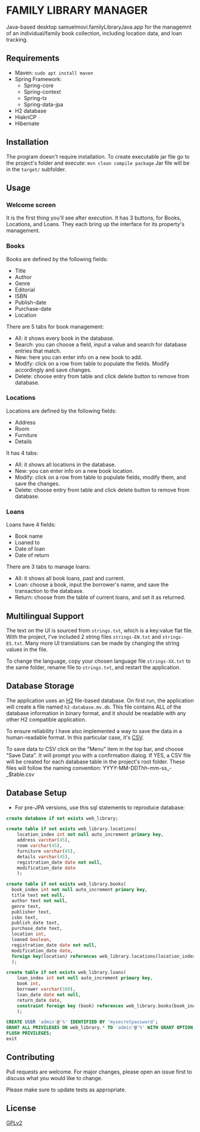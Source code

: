 # FAMILY LIBRARY MANAGER

Java-based desktop samuelmovi.familyLibraryJava.app for the managemnt of an individual/family book collection, including location data, and loan tracking.

## Requirements
- Maven: `sudo apt install maven`
- Spring Framework:
	- Spring-core
	- Spring-context
	- Spring-tx
	- Spring-data-jpa
- H2 database
- HiakriCP
- Hibernate

## Installation
The program doesn't require installation.
To create executable jar file go to the project's folder and execute: `mvn clean compile package`
Jar file will be in the `target/` subfolder.

## Usage
### Welcome screen
It is the first thing you'll see after execution. It has 3 buttons, for Books, Locations, and Loans. They each bring up the interface for its property's management.

### Books
Books are defined by the following fields:

- Title
- Author
- Genre
- Editorial
- ISBN
- Publish-date
- Purchase-date
- Location

There are 5 tabs for book management:

- All: it shows every book in the database.
- Search: you can choose a field, input a value and search for database entries that match.
- New: here you can enter info on a new book to add.
- Modify: click on a row from table to populate the fields. Modify accordingly and save changes.
- Delete: choose entry from table and click delete button to remove from database.

### Locations
Locations are defined by the following fields:

- Address
- Room
- Furniture
- Details

It has 4 tabs:

- All: it shows all locations in the database.
- New: you can enter info on a new book location.
- Modify: click on a row from table to populate fields, modify them, and save the changes.
- Delete: choose entry from table and click delete button to remove from database.


### Loans
Loans have 4 fields:

- Book name
- Loaned to
- Date of loan
- Date of return

There are 3 tabs to manage loans:

- All: it shows all book loans, past and current.
- Loan: choose a book, input the borrower's name, and save the transaction to the database.
- Return: choose from the table of current loans, and set it as returned.

## Multilingual Support
The text on the UI is sourced from `` strings.txt ``, which is a key:value flat file. With the project, I've included 2 string files `` strings-EN.txt `` and `` strings-ES.txt ``. Many more UI translations can be made by changing the string values in the file.


To change the language, copy your chosen language file `` strings-XX.txt `` to the same folder, rename file to `` strings.txt ``, and restart the application.


## Database Storage
The application uses an [H2](https://en.wikipedia.org/wiki/H2_(DBMS)) file-based database. On first run, the application will create a file named `h2-database.mv.db`. This file contains ALL of the database information in binary format, and it should be readable with any other H2 compatible application.

To ensure reliability I have also implemented a way to save the data in a human-readable format. In this particular case, it's [CSV](https://en.wikipedia.org/wiki/Comma-separated_values).

To save data to CSV click on the "Menu" item in the top bar, and choose "Save Data". It will prompt you with a confirmation dialog. If YES, a CSV file will be created for each database table in the project's root folder. These files will follow the naming convention: YYYY-MM-DDThh-mm-ss_-_$table.csv

## Database Setup

- For pre-JPA versions, use this sql statements to reproduce database:
```sql
create database if not exists web_library;

create table if not exists web_library.locations(
	location_index int not null auto_increment primary key,
	address varchar(45),
	room varchar(45),
	furniture varchar(45),
	details varchar(45),
	registration_date date not null,
	modification_date date
	);

create table if not exists web_library.books(
  book_index int not null auto_increment primary key,  
  title text not null, 
  author text not null,
  genre text, 
  publisher text, 
  isbn text,
  publish_date text, 
  purchase_date text,
  location int, 
  loaned boolean, 
  registration_date date not null,
  modification_date date,
  foreign key(location) references web_library.locations(location_index)
  );

create table if not exists web_library.loans(
	loan_index int not null auto_increment primary key,
	book int,
	borrower varchar(100),
	loan_date date not null,
	return_date date,
	constraint foreign key (book) references web_library.books(book_index)
	);

CREATE USER 'admin'@'%' IDENTIFIED BY 'mysecretpassword';
GRANT ALL PRIVILEGES ON web_library.* TO 'admin'@'%' WITH GRANT OPTION;
FLUSH PRIVILEGES;
exit

```



## Contributing
Pull requests are welcome. For major changes, please open an issue first to discuss what you would like to change.

Please make sure to update tests as appropriate.

## License
[GPLv2](https://choosealicense.com/licenses/gpl-2.0/)
